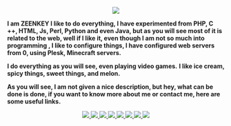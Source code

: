 <div align="center">
  
[<img src="https://zeenkeycdn.ga/v1/Branding/ZEENKEY/github/Name.png">](https://zenk.tk/github)
  
</div>

**I am ZEENKEY I like to do everything, I have experimented from PHP, C ++, HTML, Js, Perl, Python and even Java, but as you will see most of it is related to the web, well if I like it, even though I am not so much into programming , I like to configure things, I have configured web servers from 0, using Plesk, Minecraft servers.**

**I do everything as you will see, even playing video games.**
**I like ice cream, spicy things, sweet things, and melon.**

**As you will see, I am not given a nice description, but hey, what can be done is done, if you want to know more about me or contact me, here are some useful links.**

<div align="center">

<a href="https://zenk.tk/youtube" target="_blank">
  
<img src="https://zeenkeycdn.ga/v1/Branding/ZEENKEY/icons/LinksGitYT.png">
  
</a>

<a href="https://zenk.tk/website" target="_blank">
  
<img src="https://zeenkeycdn.ga/v1/Branding/ZEENKEY/icons/LinksGitWB.png">
  
</a>
  
<a href="https://zenk.tk/twitter" target="_blank">
  
<img src="https://zeenkeycdn.ga/v1/Branding/ZEENKEY/icons/LinksGitTW.png">
  
</a>

<a href="https://zenk.tk/facebook" target="_blank">
    
<img src="https://zeenkeycdn.ga/v1/Branding/ZEENKEY/icons/LinksGitFB.png">

</a>

<a href="https://zenk.tk/instagram" target="_blank">
  
<img src="https://zeenkeycdn.ga/v1/Branding/ZEENKEY/icons/LinksGitIG.png">
  
</a>

<a href="https://zenk.tk/hello" target="_blank">
  
<img src="https://zeenkeycdn.ga/v1/Branding/ZEENKEY/icons/LinksGitEM.png">
 
</a>

<a href="https://zenk.tk/discord" target="_blank">
  
<img src="https://zeenkeycdn.ga/v1/Branding/ZEENKEY/icons/LinksGitDC.png">
  
</a>

<a href="https://zenk.tk/u/zeenkey" target="_blank">
  
<img src="https://zeenkeycdn.ga/v1/Branding/ZEENKEY/icons/LinksGitMS.png">
  
</a>

</div>
